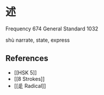# 述
Frequency 674
General Standard 1032

shù
narrate, state, express

## References
- [[HSK 5]]
- [[8 Strokes]]
- [[辵 Radical]]